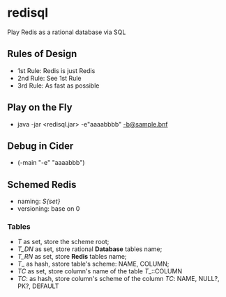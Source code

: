# redisql
Play Redis as a rational database via SQL

## Rules of Design
* 1st Rule: Redis is just Redis
* 2nd Rule: See 1st Rule
* 3rd Rule: As fast as possible

## Play on the Fly
* java -jar <redisql.jar> -e"aaaabbbb" -b@sample.bnf

## Debug in Cider
* (-main "-e" "aaaabbb")

## Schemed Redis
* naming: _S{set}_
* versioning: base on 0

### Tables
* _T_ as set, store the scheme root;
* _T_DN_ as set, store rational **Database** tables name;
* _T_RN_ as set, store **Redis** tables name;
* _T_<T>_ as hash, sstore table's scheme: NAME, COLUMN;
* _T_<T>_C_ as set, store column's name of the table _T_<T>_::COLUMN
* _T_<T>_C_:<C> as hash, store column's scheme of the column _T_<T>_C_: NAME, NULL?, PK?, DEFAULT



